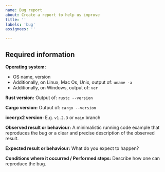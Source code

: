 ```yaml
---
name: Bug report
about: Create a report to help us improve
title: ''
labels: 'bug'
assignees: ''

---
```


## Required information

**Operating system:**
 * OS name, version
 * Additionally, on Linux, Mac Os, Unix, output of: `uname -a`
 * Additionally, on Windows, output of: `ver`

**Rust version:**
Output of: `rustc --version`

**Cargo version:**
Output of: `cargo --version`

**iceoryx2 version:**
E.g. `v1.2.3` or `main` branch

**Observed result or behaviour:**
A minimalistic running code example that reproduces the bug or
a clear and precise description of the observed result.

**Expected result or behaviour:**
What do you expect to happen?

**Conditions where it occurred / Performed steps:**
Describe how one can reproduce the bug.

